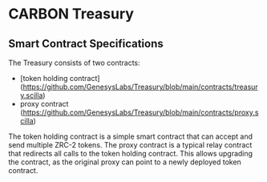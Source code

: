 # CARBON Treasury

## Smart Contract Specifications

The Treasury consists of two contracts:
- [token holding contract] (https://github.com/GenesysLabs/Treasury/blob/main/contracts/treasury.scilla)
- proxy contract (https://github.com/GenesysLabs/Treasury/blob/main/contracts/proxy.scilla)

The token holding contract is a simple smart contract that can accept and send multiple ZRC-2 tokens. The proxy contract is a typical relay contract that redirects all calls to the token holding contract. This allows upgrading the contract, as the original proxy can point to a newly deployed token contract.